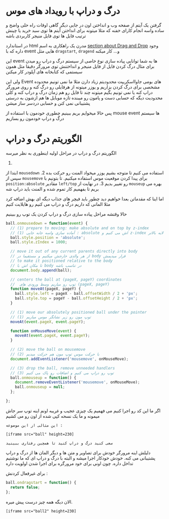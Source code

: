 <!---
ترجمه تیتر اول از متن
-->
# درگ و دراپ با رویداد های موس 

گرفتن یک آیتم از صفحه وب و انداختن اون در جایی دیگر گاهی اوقات راه حلی واضح و ساده واسه انجام کارای خفنه که مثلا میتونه برای انداختن آیتم ها توی سبد خرید یا چینش ترتیب فایل ها توی فایل منیجر کاربردی باشه 

در استاندارد
html 
مدرن یک راهکاری به اسم
[section about Drag and Drop](https://html.spec.whatwg.org/multipage/interaction.html#dnd) 
وجود داره که با 
event 
هایی مثل 
`dragstart`, `dragend`
و... کار میکنه 

این 
event 
ها به شما توانایی پیاده سازی نوع خاصی از سیستم درگ و دراپ رو میدن برای مثال درگ کردن فایل از فایل منیجر و انداختنش توی مرورگر دقیقا مثل همون سیستمی که کتابخانه های آپلودر کار میکنن 

ولی این 
Event 
های بومی جاوااسکریپت محدودیتم زیاد دارن مثلا ما نمی تونیم محدوده مشخصی برای درگ کردن بزاریم و یوزر میتونه از هرفایلی رو درگ کنه و روی مرورگر دراپ کنه یا نمی تونیم بگیم میتونه چند تا فایل رو هم زمان درگ و دراپ کنه و کلی محدودیت دیگه که حسابی دست و پامون رو میبنده تازه موبایل ها هم ازشون به درستی پشتیبانی نمی کنن و حسابی دردسر ساز میشن

پس حالا میخوایم بریم ببینیم چطوری خودمون با استفاده از 
mouse event 
ها سیستم درگ و دراپ خودمون رو بسازیم 

# الگوریتم درگ و دراپ

الگوریتم درگ و دراپ در مراحل اولیه اینطوری به نظر میرسه 

1. 
ابتدا از
`mousedown` 
استفاده می کنیم تا متوجه بشیم یوزر میخواد المنت رو حرکت بده 
2. 
سپس از 
`mousemove` 
برای پیدا کردن موقعیت موس استفاده میکنیم. تا بتونیم با 
`position:absolute` 
مقادیر 
`left/top` 
رو تغییر بدیم 
3. 
در نهایت از 
`mouseup` 
بهره می بریم تا بفهمیم کار تموم شده و المنت باید دراپ شه 

اما اینا که مقدماتن بعدا خواهیم دید چطور باید فیچر های جذاب دیگه ای بهش اضافه کرد مثلا المانی که داریم درگ و دراپ می کنیم رو هایلایت کنیم

حالا وقتشه مراحل پیاده سازی درگ و دراپ کردن یک توپ رو ببینیم

```js
ball.onmousedown = function(event) {
  // (1) prepare to moving: make absolute and on top by z-index
  // (1) آماده سازی واسه جابه جایی : absolute اش می کنیم و z-index اش رو زیاد میکنیم که بیاد لایه بالاتر
  ball.style.position = 'absolute';
  ball.style.zIndex = 1000;

  // move it out of any current parents directly into body
  // از هر والدی خارجش میکنیم و مستقیما در body قرار میدیمش 
  // to make it positioned relative to the body
  // تا مکان اش با body در تناسب باشه 
  document.body.append(ball);

  // centers the ball at (pageX, pageY) coordinates
  //  توپ رو میاریم وسط ورودی های (pageX, pageY)
  function moveAt(pageX, pageY) {
    ball.style.left = pageX - ball.offsetWidth / 2 + 'px';
    ball.style.top = pageY - ball.offsetHeight / 2 + 'px';
  }

  // (1) move our absolutely positioned ball under the pointer
  // (1) توپ مون رو زیر نشانگر موس میاریم
  moveAt(event.pageX, event.pageY);

  function onMouseMove(event) {
    moveAt(event.pageX, event.pageY);
  }

  // (2) move the ball on mousemove
  // (2) با حرکت موس توپ مون هم حرکت میدیم
  document.addEventListener('mousemove', onMouseMove);

  // (3) drop the ball, remove unneeded handlers
  // (3) توپ رو دراپ می کنیم و اضافات رو پاک می کنیم 
  ball.onmouseup = function() {
    document.removeEventListener('mousemove', onMouseMove);
    ball.onmouseup = null;
  };

};
```
اگر ما این کد رو اجرا کنیم می فهمیم یک چیزی عجیب و غریبه اونم اینه توپ سر جاش میمونه و ما یک نسحه کپی شده از اون رو می کشیم 

```online
این مثالی از این موضوعه : 

[iframe src="ball" height=230]

سعی کنید درگ و دراپ کنید تا همچین رفتاری ببینید 
```

دلیلش اینه مرورگر خودش برای تصاویر و متن ها و دیگر المان ها از درگ و دراپ پشتیبانی می کنه. خودش خودکار اجرا میشه و البته با درگ و دراپ ای که ما نوشتیم تداخل داره. چون اونی برای خود مرورگره برای اجرا شدن اولویت داره 

برای غیرفعال کردنش :‌

```js
ball.ondragstart = function() {
  return false;
};
```

الان دیگه همه چیز درست پیش میره.

```online
[iframe src="ball2" height=230]
```